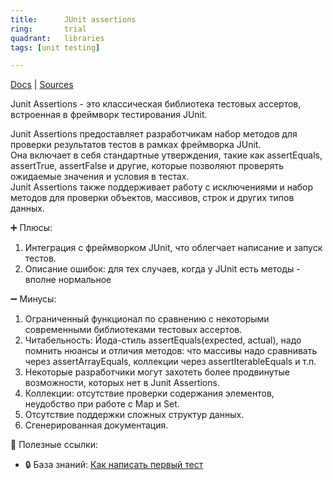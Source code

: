 ```yaml
---
title:      JUnit assertions
ring:       trial
quadrant:   libraries
tags: [unit testing]

---
```


[Docs](https://junit.org/junit5/docs/5.0.1/api/org/junit/jupiter/api/Assertions.html) | [Sources](https://github.com/junit-team/junit5/tree/main/junit-jupiter-api)

Junit Assertions - это классическая библиотека тестовых ассертов, встроенная в фреймворк тестирования JUnit.

Junit Assertions предоставляет разработчикам набор методов для проверки результатов тестов в рамках фреймворка JUnit.  
Она включает в себя стандартные утверждения, такие как assertEquals, assertTrue, assertFalse и другие, которые позволяют проверять ожидаемые значения и условия в тестах.  
Junit Assertions также поддерживает работу с исключениями и набор методов для проверки объектов, массивов, строк и других типов данных.

➕ Плюсы:

1. Интеграция с фреймворком JUnit, что облегчает написание и запуск тестов.
2. Описание ошибок: для тех случаев, когда у JUnit есть методы - вполне нормальное

➖ Минусы:

1. Ограниченный функционал по сравнению с некоторыми современными библиотеками тестовых ассертов.
2. Читабельность: Йода-стиль assertEquals(expected, actual), надо помнить нюансы и отличия методов: что массивы надо сравнивать через assertArrayEquals, коллекции через assertIterableEquals и т.п.
3. Некоторые разработчики могут захотеть более продвинутые возможности, которых нет в Junit Assertions.
4. Коллекции: отсутствие проверки содержания элементов, неудобство при работе с Map и Set.
5. Отсутствие поддержки сложных структур данных.
6. Сгенерированная документация.

📝 Полезные ссылки:

- 🔒 База знаний: [Как написать первый тест](https://android.pages.redmadrobot.dev/knowledge/guide/testing/quickstart.html)

